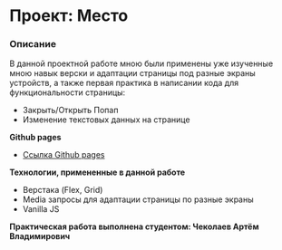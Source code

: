 # Проект: Место

### Описание

В данной проектной работе мною были применены уже изученные мною навык верски и адаптации страницы под разные экраны устройств, а также 
первая практика в написании кода для функциональности страницы:
* Закрыть/Открыть Попап
* Изменение текстовых данных на странице

**Github pages**

* [Ссылка Github pages](https://kekovka.github.io/mesto/index.html)

**Технологии, примененные в данной работе**

* Верстака (Flex, Grid)
* Media запросы для адаптации страницы по разные экраны
* Vanilla JS

**Практическая работа выполнена студентом: Чеколаев Артём Владимирович**
